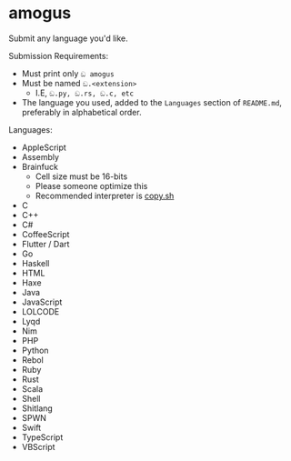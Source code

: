 # amogus
Submit any language you'd like.

Submission Requirements:
- Must print only `ඞ amogus`
- Must be named `ඞ.<extension>`
  - I.E, `ඞ.py, ඞ.rs, ඞ.c, etc`
- The language you used, added to the `Languages` section of `README.md`, preferably in alphabetical order.

Languages:
- AppleScript
- Assembly
- Brainfuck
  - Cell size must be 16-bits
  - Please someone optimize this
  - Recommended interpreter is [copy.sh](https://copy.sh/brainfuck/)
- C
- C++
- C#
- CoffeeScript
- Flutter / Dart
- Go
- Haskell
- HTML
- Haxe
- Java
- JavaScript
- LOLCODE
- Lyqd
- Nim
- PHP
- Python
- Rebol
- Ruby
- Rust
- Scala
- Shell
- Shitlang
- SPWN
- Swift
- TypeScript
- VBScript
